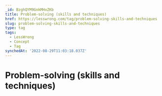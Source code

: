 ```yaml
---
_id: BzghQYM9GnkMHxZKb
title: Problem-solving (skills and techniques)
href: https://lesswrong.com/tag/problem-solving-skills-and-techniques
slug: problem-solving-skills-and-techniques
type: tag
tags:
  - LessWrong
  - Concept
  - Tag
synchedAt: '2022-08-29T11:03:18.037Z'
---
```

# Problem-solving (skills and techniques)

